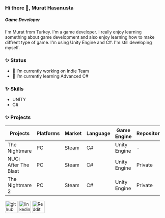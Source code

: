 ### Hi there 👋, Murat Hasanusta
##### Game Developer
I'm Murat from Turkey. I'm a game developer. I really enjoy learning something about game development and also enjoy learning how to make diffrent type of game. I'm using Unity Engine and C#. I'm still developing myself.


### ✨ Status
- 🔭 I’m currently working on Indie Team
- 🌱 I’m currently learning Advanced C# 


### ✨ Skills
* UNİTY <br>
* C#


### ✨ Projects

Projects | Platforms | Market | Language | Game Engine | Repository
------------ | -------------  | ------------- | ------------ | ------------- | -------------
The Nightmare | PC | Steam | C# | Unity Engine | -
NUC: After The Blast | PC | Steam | C# | Unity Engine | Private
The Nightmare 2 | PC | Steam | C# | Unity Engine | Private



[<img src='https://cdn.jsdelivr.net/npm/simple-icons@3.0.1/icons/github.svg' alt='github' height='40'>](https://github.com/Calquter)  [<img src='https://cdn.jsdelivr.net/npm/simple-icons@3.0.1/icons/linkedin.svg' alt='linkedin' height='40'>](https://www.linkedin.com/in/murat-hasanusta-885b511b7/)  [<img src='https://cdn.jsdelivr.net/npm/simple-icons@3.0.1/icons/reddit.svg' alt='Reddit' height='40'>](https://www.reddit.com/user/Calquter)  


